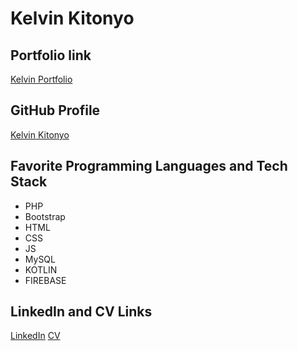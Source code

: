 # Kelvin Kitonyo
## Portfolio link
[Kelvin Portfolio](https://k31vin.github.io/hackathonportfolio/)
## GitHub Profile
[Kelvin Kitonyo](https://github.com/k31vin)

## Favorite Programming Languages and Tech Stack
- PHP
- Bootstrap
- HTML
- CSS
- JS
- MySQL
- KOTLIN
- FIREBASE

## LinkedIn and CV Links
[LinkedIn](https://www.linkedin.com/in/kelvin-kitonyo-358a6b223)
[CV](https://docs.google.com/document/d/1X7hCSWejLhQ3-8wVfOfaZ4T4GS0zg2Yc0CAfxtY5NUM/edit?tab=t.0#heading=h.isujjq7fuwvv)
